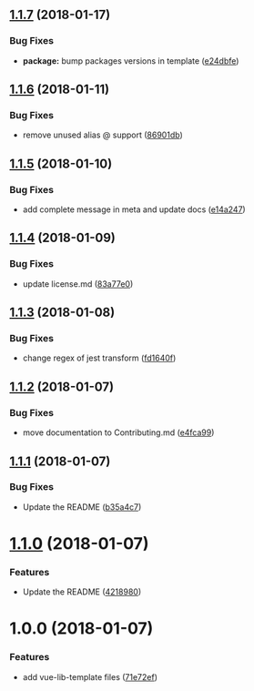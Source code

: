 <a name="1.1.7"></a>
## [1.1.7](https://github.com/julon/vue-cli-template-library/compare/86901db27f73f731cd78cebee06c8b64b1a58ca3...v1.1.7) (2018-01-17)


### Bug Fixes

* **package:** bump packages versions in template ([e24dbfe](https://github.com/julon/vue-cli-template-library/commit/e24dbfe))

<a name="1.1.6"></a>
## [1.1.6](https://github.com/julon/vue-cli-template-library/compare/e14a2478feb6d99ec84af52d07f3a07969672c97...v1.1.6) (2018-01-11)


### Bug Fixes

* remove unused alias @ support ([86901db](https://github.com/julon/vue-cli-template-library/commit/86901db))

<a name="1.1.5"></a>
## [1.1.5](https://github.com/julon/vue-cli-template-library/compare/83a77e09b49e970f1047a446636fcee0511a6cc7...v1.1.5) (2018-01-10)


### Bug Fixes

* add complete message in meta and update docs ([e14a247](https://github.com/julon/vue-cli-template-library/commit/e14a247))

<a name="1.1.4"></a>
## [1.1.4](https://github.com/julon/vue-cli-template-library/compare/fd1640fff063d04b578e56b98213dc125376cfea...v1.1.4) (2018-01-09)


### Bug Fixes

* update license.md ([83a77e0](https://github.com/julon/vue-cli-template-library/commit/83a77e0))

<a name="1.1.3"></a>
## [1.1.3](https://github.com/julon/vue-cli-template-library/compare/e4fca996214f63c26a6cb3b717d75aa79306b0b8...v1.1.3) (2018-01-08)


### Bug Fixes

* change regex of jest transform ([fd1640f](https://github.com/julon/vue-cli-template-library/commit/fd1640f))

<a name="1.1.2"></a>
## [1.1.2](https://github.com/julon/vue-cli-template-library/compare/b35a4c70d94d8775410c5d7494feba75c95f901b...v1.1.2) (2018-01-07)


### Bug Fixes

* move documentation to Contributing.md ([e4fca99](https://github.com/julon/vue-cli-template-library/commit/e4fca99))

<a name="1.1.1"></a>
## [1.1.1](https://github.com/julon/vue-cli-template-library/compare/42189801ce39fe4ff74ab05c1ccc9ff257996ce7...v1.1.1) (2018-01-07)


### Bug Fixes

* Update the README ([b35a4c7](https://github.com/julon/vue-cli-template-library/commit/b35a4c7))

<a name="1.1.0"></a>
# [1.1.0](https://github.com/julon/vue-cli-template-library/compare/572e2ff82c6e7b9a41582cf3fbef971bd47e89a2...v1.1.0) (2018-01-07)


### Features

* Update the README ([4218980](https://github.com/julon/vue-cli-template-library/commit/4218980))

<a name="1.0.0"></a>
# 1.0.0 (2018-01-07)


### Features

* add vue-lib-template files ([71e72ef](https://github.com/julon/vue-lib-template/commit/71e72ef))
